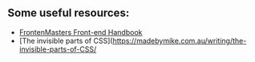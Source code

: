 ## Some useful resources:

* [FrontenMasters Front-end Handbook](https://frontendmasters.com/books/front-end-handbook/2017/)
* [The invisible parts of CSS](https://madebymike.com.au/writing/the-invisible-parts-of-CSS/

